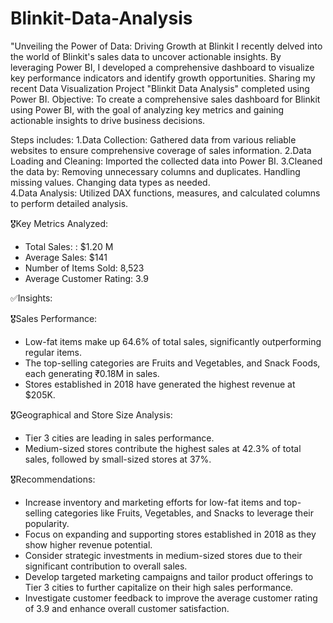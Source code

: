# Blinkit-Data-Analysis
"Unveiling the Power of Data: Driving Growth at Blinkit  I recently delved into the world of Blinkit's sales data to uncover actionable insights. By leveraging Power BI, I developed a comprehensive dashboard to visualize key performance indicators and identify growth opportunities.
Sharing my recent Data Visualization Project "Blinkit Data Analysis" completed using Power BI. 
Objective:  To create a comprehensive sales dashboard for Blinkit using Power BI, with the goal of analyzing key metrics and gaining actionable insights to drive business decisions.  

Steps includes: 
1.Data Collection: Gathered data from various reliable websites to ensure comprehensive coverage of sales information.  2.Data Loading and Cleaning: Imported the collected data into Power BI.
3.Cleaned the data by: Removing unnecessary columns and duplicates.  Handling missing values.  Changing data types as needed.  
4.Data Analysis: Utilized DAX functions, measures, and calculated columns to perform detailed analysis.

🎖️Key Metrics Analyzed:
- Total Sales: : $1.20 M
- Average Sales: $141
- Number of Items Sold: 8,523
- Average Customer Rating: 3.9

✅Insights:

🎖️Sales Performance:
- Low-fat items make up 64.6% of total sales, significantly outperforming regular items.
- The top-selling categories are Fruits and Vegetables, and Snack Foods, each generating ₹0.18M in sales.
- Stores established in 2018 have generated the highest revenue at $205K.

🎖️Geographical and Store Size Analysis:
- Tier 3 cities are leading in sales performance.
- Medium-sized stores contribute the highest sales at 42.3% of total sales, followed by small-sized stores at 37%.

🎖️Recommendations:
- Increase inventory and marketing efforts for low-fat items and top-selling categories like Fruits, Vegetables, and Snacks to leverage their popularity.
- Focus on expanding and supporting stores established in 2018 as they show higher revenue potential.
- Consider strategic investments in medium-sized stores due to their significant contribution to overall sales.
- Develop targeted marketing campaigns and tailor product offerings to Tier 3 cities to further capitalize on their high sales performance.
- Investigate customer feedback to improve the average customer rating of 3.9 and enhance overall customer satisfaction.

